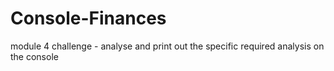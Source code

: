 # Console-Finances
module 4 challenge - analyse and print out the specific required analysis on the console
